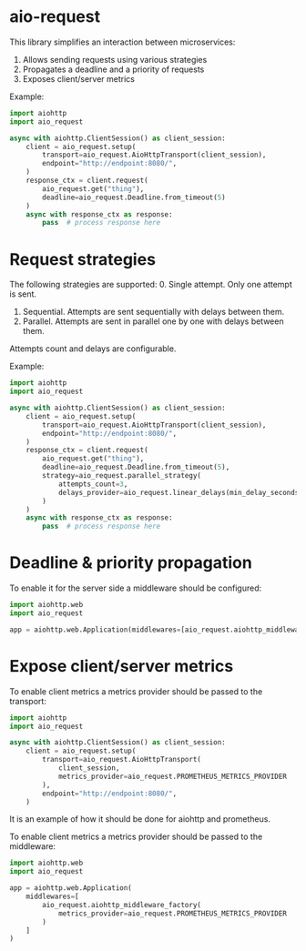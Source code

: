 # aio-request

This library simplifies an interaction between microservices:
1. Allows sending requests using various strategies
1. Propagates a deadline and a priority of requests
1. Exposes client/server metrics

Example:
```python
import aiohttp
import aio_request

async with aiohttp.ClientSession() as client_session:
    client = aio_request.setup(
        transport=aio_request.AioHttpTransport(client_session),
        endpoint="http://endpoint:8080/",
    )
    response_ctx = client.request(
        aio_request.get("thing"),
        deadline=aio_request.Deadline.from_timeout(5)
    )
    async with response_ctx as response:
        pass  # process response here
```

# Request strategies 
The following strategies are supported:
0. Single attempt. Only one attempt is sent.
1. Sequential. Attempts are sent sequentially with delays between them.
1. Parallel. Attempts are sent in parallel one by one with delays between them.

Attempts count and delays are configurable.

Example:
```python
import aiohttp
import aio_request

async with aiohttp.ClientSession() as client_session:
    client = aio_request.setup(
        transport=aio_request.AioHttpTransport(client_session),
        endpoint="http://endpoint:8080/",
    )
    response_ctx = client.request(
        aio_request.get("thing"),
        deadline=aio_request.Deadline.from_timeout(5),
        strategy=aio_request.parallel_strategy(
            attempts_count=3,
            delays_provider=aio_request.linear_delays(min_delay_seconds=0.1, delay_multiplier=0.1)
        )
    )
    async with response_ctx as response:
        pass  # process response here
```

# Deadline & priority propagation

To enable it for the server side a middleware should be configured:
```python
import aiohttp.web
import aio_request

app = aiohttp.web.Application(middlewares=[aio_request.aiohttp_middleware_factory()])
```

# Expose client/server metrics

To enable client metrics a metrics provider should be passed to the transport:
```python
import aiohttp
import aio_request

async with aiohttp.ClientSession() as client_session:
    client = aio_request.setup(
        transport=aio_request.AioHttpTransport(
            client_session,
            metrics_provider=aio_request.PROMETHEUS_METRICS_PROVIDER
        ),
        endpoint="http://endpoint:8080/",
    )
```

It is an example of how it should be done for aiohttp and prometheus.

To enable client metrics a metrics provider should be passed to the middleware:
```python
import aiohttp.web
import aio_request

app = aiohttp.web.Application(
    middlewares=[
        aio_request.aiohttp_middleware_factory(
            metrics_provider=aio_request.PROMETHEUS_METRICS_PROVIDER
        )
    ]
)
```
